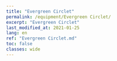 ```yaml
---
title: "Evergreen Circlet"
permalink: /equipment/Evergreen Circlet/
excerpt: "Evergreen Circlet"
last_modified_at: 2021-01-25
lang: en
ref: "Evergreen Circlet.md"
toc: false
classes: wide
---
```


